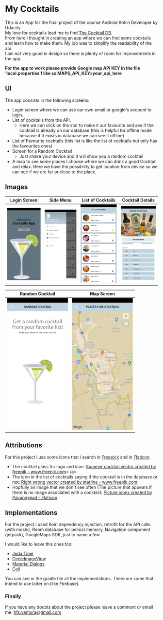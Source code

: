 # My Cocktails

This is an App for the final project of the course Android Kotlin Developer by Udacity.  
My love for cocktails lead me to find [The Cocktail DB](https://www.thecocktaildb.com/api.php).  
From here i thought in creating an app where we can find some cocktails and learn how to make them. My job was to simplify the readability of the api.  
I am not very good in design so there is plenty of room for improvements in the app.

**For the app to work please provide Google map API KEY in the file 'local.properties'! like so MAPS_API_KEY=your_api_here**

## UI

The app consists in the following screens:

- Login screen where we can use our own email or google's account to login.
- List of cocktails from the API.
    - Here we can click on the star to make it our favourite and see if the cocktail is already on our database (this is helpful for offline mode because if it
      exists in database we can see it offline)
- List of Favourite cocktails (this list is like the list of cocktails but only has the favourites ones)
- Screen for a Random Cocktail
    - Just shake your device and it will show you a random cocktail
- A map to see some places i choose where we can drink a good Cocktail and relax. Here we have the possibility to get location from device so we can see if we
  are far or close to the place.

## Images

Login Screen               |  Side Menu                |  List of Cocktails        |  Cocktail Details
:-------------------------:|:-------------------------:|:-------------------------:|:-------------------------:
<img src="appImages/00.Login.jpg" alt="Login page" width="200"/> | <img src="appImages/01.Menu.jpg" alt="Menu" width="200"/> | <img src="appImages/02.ListCocktails.jpg" alt="Menu" width="200"/> | <img src="appImages/03.CocktailDetails.jpg" alt="Menu" width="200"/>

Random Cocktail            |  Map Screen
:-------------------------:|:-------------------------:
<img src="appImages/04.RandomCocktailOnShake.jpg" alt="Login page" width="200"/> | <img src="appImages/05.MapPlacesForCocktails.jpg" alt="Menu" width="200"/>

## Attributions

For this project i use some icons that i search in [Freepick](https://www.freepik.com/home) and in [Flaticon](https://www.flaticon.com/).

- The cocktail glass for logo and icon: <a href="https://www.freepik.com/vectors/summer-cocktail">Summer cocktail vector created by freepik - www.freepik.com<
  /a>
- The icon in the list of cocktails saying if the cocktail is in the database or not: <a href='https://www.freepik.com/vectors/right-wrong'>Right wrong vector
  created by starline - www.freepik.com</a>
- Hopfully an image that we don't see often (The picture that appears if there is no image associated with a
  cocktail): <a href="https://www.flaticon.com/free-icons/picture" title="picture icons">Picture icons created by Payungkead - Flaticon</a>

## Implementations

For the project i used Koin dependency injection, retrofit for the API calls (with moshi), Room database for persist memory, Navigation component (jetpack),
GoogleMaps SDK, just to name a few.

I would like to leave this ones too:

- [Joda Time](https://github.com/JodaOrg/joda-time)
- [CircleImageView](https://github.com/hdodenhof/CircleImageView)
- [Material Dialogs](https://github.com/afollestad/material-dialogs)
- [Coil](https://github.com/coil-kt/coil)

You can see in the gradle file all the implementations. There are some that i intend to use latter on (like Firebase).

### Finally
If you have any doubts about the project please leave a comment or email me: hfs.ventura@gmail.com